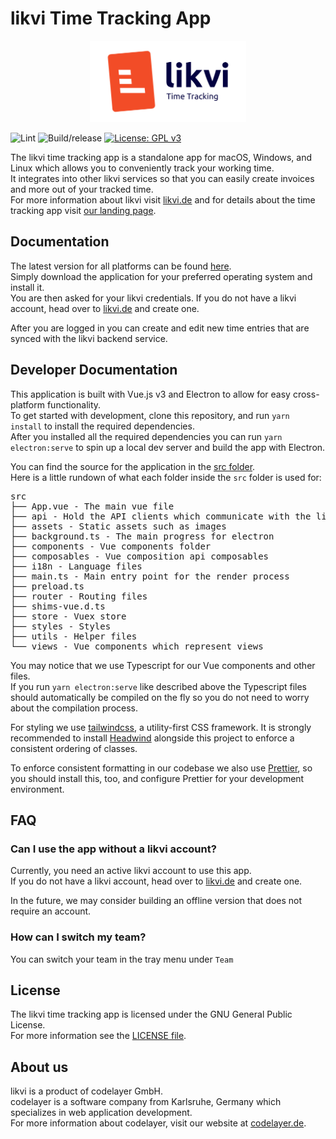 # likvi Time Tracking App

<p align="center">
    <img width="250" alt="likvi logo" src="./readme_assets/logo.svg">
</p>

![Lint](https://github.com/codelayerhq/likvi-timetracking-desktop/workflows/Lint/badge.svg)
![Build/release](https://github.com/codelayerhq/likvi-timetracking-desktop/workflows/Build/release/badge.svg)
[![License: GPL v3](https://img.shields.io/badge/License-GPLv3-blue.svg)](https://www.gnu.org/licenses/gpl-3.0)

The likvi time tracking app is a standalone app for macOS, Windows, and Linux which allows you to conveniently track your working time.  
It integrates into other likvi services so that you can easily create invoices and more out of your tracked time.  
For more information about likvi visit [likvi.de](https://likvi.de) and for details about the time tracking app visit [our landing page](https://likvi.de/zeiterfassung-online).

## Documentation

The latest version for all platforms can be found [here](https://github.com/codelayerhq/likvi-timetracking-desktop/releases/latest).  
Simply download the application for your preferred operating system and install it.  
You are then asked for your likvi credentials.
If you do not have a likvi account, head over to [likvi.de](https://likvi.de) and create one.

After you are logged in you can create and edit new time entries that are synced with the likvi backend service.

## Developer Documentation

This application is built with Vue.js v3 and Electron to allow for easy cross-platform functionality.  
To get started with development, clone this repository, and run `yarn install` to install the required dependencies.  
After you installed all the required dependencies you can run `yarn electron:serve` to spin up a local dev server and build the app with Electron.

You can find the source for the application in the [src folder](src).  
Here is a little rundown of what each folder inside the `src` folder is used for:

<pre>
src
├── App.vue - The main vue file 
├── api - Hold the API clients which communicate with the likvi backend
├── assets - Static assets such as images
├── background.ts - The main progress for electron
├── components - Vue components folder
├── composables - Vue composition api composables
├── i18n - Language files
├── main.ts - Main entry point for the render process
├── preload.ts
├── router - Routing files
├── shims-vue.d.ts
├── store - Vuex store
├── styles - Styles
├── utils - Helper files
└── views - Vue components which represent views
</pre>

You may notice that we use Typescript for our Vue components and other files.  
If you run `yarn electron:serve` like described above the Typescript files should automatically be compiled on the fly so you do not need to worry about the compilation process.

For styling we use [tailwindcss](https://tailwindcss.com), a utility-first CSS framework.
It is strongly recommended to install [Headwind](https://github.com/heybourn/headwind) alongside this project to enforce a consistent ordering of classes.

To enforce consistent formatting in our codebase we also use [Prettier](https://prettier.io), so you should install this, too, and configure Prettier for your development environment.

## FAQ

### Can I use the app without a likvi account?

Currently, you need an active likvi account to use this app.  
If you do not have a likvi account, head over to [likvi.de](https://likvi.de) and create one.

In the future, we may consider building an offline version that does not require an account.

### How can I switch my team?

You can switch your team in the tray menu under `Team`

## License

The likvi time tracking app is licensed under the GNU General Public License.  
For more information see the [LICENSE file](./LICENSE).

## About us

likvi is a product of codelayer GmbH.  
codelayer is a software company from Karlsruhe, Germany which specializes in web application development.  
For more information about codelayer, visit our website at [codelayer.de](https://codelayer.de).
